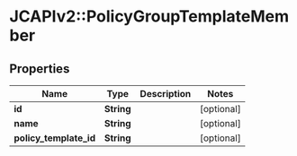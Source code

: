# JCAPIv2::PolicyGroupTemplateMember

## Properties
Name | Type | Description | Notes
------------ | ------------- | ------------- | -------------
**id** | **String** |  | [optional] 
**name** | **String** |  | [optional] 
**policy_template_id** | **String** |  | [optional] 


